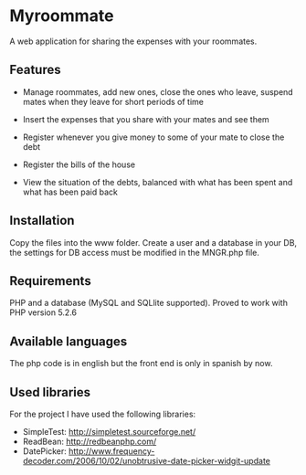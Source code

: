 Myroommate
==========

A web application for sharing the expenses with your roommates.

Features
--------

 * Manage roommates, add new ones, close the ones who leave, suspend mates when they leave for short periods of time

 * Insert the expenses that you share with your mates and see them

 * Register whenever you give money to some of your mate to close the debt

 * Register the bills of the house

 * View the situation of the debts, balanced with what has been spent and what has been paid back


Installation
------------

Copy the files into the www folder.
Create a user and a database in your DB, the settings for DB access must be modified in the MNGR.php file.

Requirements
------------

PHP and a database (MySQL and SQLlite supported).
Proved to work with PHP version 5.2.6

Available languages
-------------------

The php code is in english but the front end is only in spanish by now.

Used libraries
--------------

For the project I have used the following libraries:

  * SimpleTest: http://simpletest.sourceforge.net/
  * ReadBean: http://redbeanphp.com/
  * DatePicker: http://www.frequency-decoder.com/2006/10/02/unobtrusive-date-picker-widgit-update
